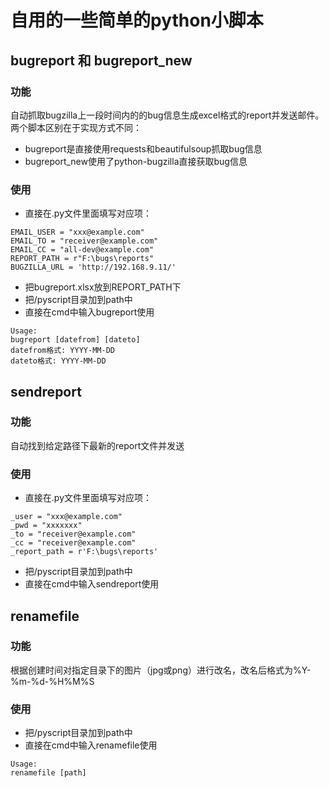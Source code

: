 # 自用的一些简单的python小脚本
## bugreport 和 bugreport_new
### 功能
自动抓取bugzilla上一段时间内的的bug信息生成excel格式的report并发送邮件。
两个脚本区别在于实现方式不同：
- bugreport是直接使用requests和beautifulsoup抓取bug信息
- bugreport_new使用了python-bugzilla直接获取bug信息

### 使用
- 直接在.py文件里面填写对应项：
```angular2html
EMAIL_USER = "xxx@example.com"
EMAIL_TO = "receiver@example.com"
EMAIL_CC = "all-dev@example.com"
REPORT_PATH = r"F:\bugs\reports"
BUGZILLA_URL = 'http://192.168.9.11/'
```
- 把bugreport.xlsx放到REPORT_PATH下
- 把/pyscript目录加到path中
- 直接在cmd中输入bugreport使用
 
```
Usage:
bugreport [datefrom] [dateto]
datefrom格式: YYYY-MM-DD
dateto格式: YYYY-MM-DD
```

## sendreport
### 功能
自动找到给定路径下最新的report文件并发送

### 使用
- 直接在.py文件里面填写对应项：
```angular2html
_user = "xxx@example.com"
_pwd = "xxxxxxx"
_to = "receiver@example.com"
_cc = "receiver@example.com"
_report_path = r'F:\bugs\reports'
```

- 把/pyscript目录加到path中
- 直接在cmd中输入sendreport使用

## renamefile
### 功能
根据创建时间对指定目录下的图片（jpg或png）进行改名，改名后格式为%Y-%m-%d-%H%M%S
### 使用
- 把/pyscript目录加到path中
- 直接在cmd中输入renamefile使用
```
Usage:
renamefile [path]
```
